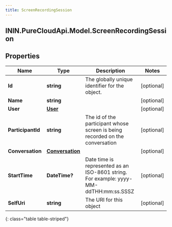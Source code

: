 ```yaml
---
title: ScreenRecordingSession
---
```

## ININ.PureCloudApi.Model.ScreenRecordingSession

## Properties

|Name | Type | Description | Notes|
|------------ | ------------- | ------------- | -------------|
| **Id** | **string** | The globally unique identifier for the object. | [optional] |
| **Name** | **string** |  | [optional] |
| **User** | [**User**](User.html) |  | [optional] |
| **ParticipantId** | **string** | The id of the participant whose screen is being recorded on the conversation | [optional] |
| **Conversation** | [**Conversation**](Conversation.html) |  | [optional] |
| **StartTime** | **DateTime?** | Date time is represented as an ISO-8601 string. For example: yyyy-MM-ddTHH:mm:ss.SSSZ | [optional] |
| **SelfUri** | **string** | The URI for this object | [optional] |
{: class="table table-striped"}


